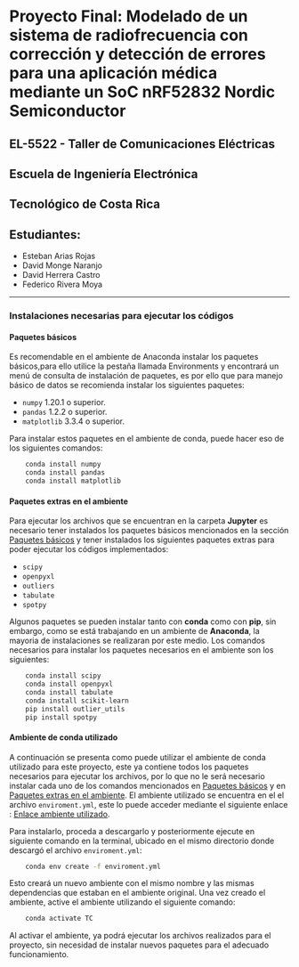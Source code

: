 # Proyecto Final: Modelado de un sistema de radiofrecuencia con corrección y detección de errores para una aplicación médica mediante un SoC nRF52832 Nordic Semiconductor
## EL-5522 - Taller de Comunicaciones Eléctricas
## Escuela de Ingeniería Electrónica
## Tecnológico de Costa Rica
## Estudiantes:
- Esteban Arias Rojas
- David Monge Naranjo
- David Herrera Castro
- Federico Rivera Moya
***
### Instalaciones necesarias para ejecutar los códigos

#### Paquetes básicos

Es recomendable en el ambiente de Anaconda instalar los paquetes básicos,para ello utilice la pestaña llamada Environments y encontrará un menú de consulta de instalación de paquetes, es por ello que para manejo básico de datos se recomienda instalar los siguientes paquetes:
- ``numpy`` 1.20.1 o superior.
- ``pandas`` 1.2.2 o superior.
- ``matplotlib`` 3.3.4 o superior.

Para instalar estos paquetes en el ambiente de conda, puede hacer eso de los siguientes comandos:

``` bash
    conda install numpy
    conda install pandas
    conda install matplotlib
```

#### Paquetes extras en el ambiente

Para ejecutar los archivos que se encuentran en la carpeta **Jupyter** es necesario tener instalados los paquetes básicos mencionados en la sección [Paquetes básicos](#basicos) y tener instalados los siguientes paquetes extras para poder ejecutar los códigos implementados:

- ``scipy``
- ``openpyxl``
- ``outliers``
- ``tabulate``
- ``spotpy``

Algunos paquetes se pueden instalar tanto con **conda** como con **pip**, sin embargo, como se está trabajando en un ambiente de **Anaconda**, la mayoria de instalaciones se realizaran por este medio. Los comandos necesarios para instalar los paquetes necesarios en el ambiente son los siguientes:

``` bash
    conda install scipy
    conda install openpyxl
    conda install tabulate
    conda install scikit-learn
    pip install outlier_utils
    pip install spotpy
```

#### Ambiente de conda utilizado
A continuación se presenta como puede utilizar el ambiente de conda utilizado para este proyecto, este ya contiene todos los paquetes necesarios para ejecutar los archivos, por lo que no le será necesario instalar cada uno de los comandos mencionados en [Paquetes básicos](#basicos) y en [Paquetes extras en el ambiente](#extras). El ambiente utilizado se encuentra en el el archivo `enviroment.yml`, este lo puede acceder mediante el siguiente enlace : [Enlace ambiente utilizado](enviroment.yml).

Para instalarlo, proceda a descargarlo y posteriormente ejecute en siguiente comando en la terminal, ubicado en el mismo directorio donde descargó el archivo `enviroment.yml`:

``` bash
    conda env create -f enviroment.yml
``` 
Esto creará un nuevo ambiente con el mismo nombre y las mismas dependencias que estaban en el ambiente original. Una vez creado el ambiente, active el ambiente utilizando el siguiente comando:

``` bash
    conda activate TC
``` 
Al activar el ambiente, ya podrá ejecutar los archivos realizados para el proyecto, sin necesidad de instalar nuevos paquetes para el adecuado funcionamiento.